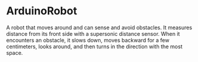 # ArduinoRobot
A robot that moves around and can sense and avoid obstacles.
It measures distance from its front side with a supersonic distance sensor. When it encounters an obstacle, it slows down, moves backward for a few centimeters, looks around, and then turns in the direction with the most space.
